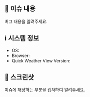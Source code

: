 ## 🤷 이슈 내용

버그 내용을 알려주세요.

## ℹ️ 시스템 정보
- OS:
- Browser:
- Quick Weather View Version:

## 📸 스크린샷

이슈에 해당하는 부분을 캡쳐하여 알려주세요.

